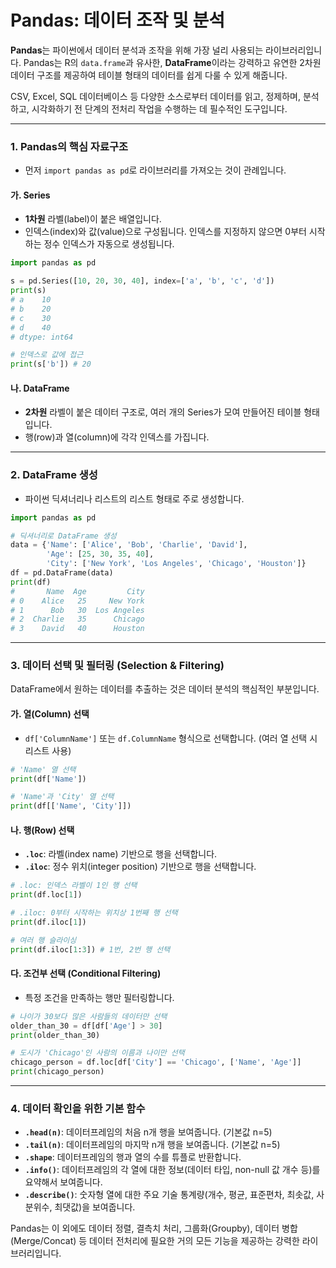 # Pandas: 데이터 조작 및 분석

**Pandas**는 파이썬에서 데이터 분석과 조작을 위해 가장 널리 사용되는 라이브러리입니다. Pandas는 R의 `data.frame`과 유사한, **DataFrame**이라는 강력하고 유연한 2차원 데이터 구조를 제공하여 테이블 형태의 데이터를 쉽게 다룰 수 있게 해줍니다.

CSV, Excel, SQL 데이터베이스 등 다양한 소스로부터 데이터를 읽고, 정제하며, 분석하고, 시각화하기 전 단계의 전처리 작업을 수행하는 데 필수적인 도구입니다.

---

### 1. Pandas의 핵심 자료구조

- 먼저 `import pandas as pd`로 라이브러리를 가져오는 것이 관례입니다.

#### 가. Series
- **1차원** 라벨(label)이 붙은 배열입니다.
- 인덱스(index)와 값(value)으로 구성됩니다. 인덱스를 지정하지 않으면 0부터 시작하는 정수 인덱스가 자동으로 생성됩니다.

```python
import pandas as pd

s = pd.Series([10, 20, 30, 40], index=['a', 'b', 'c', 'd'])
print(s)
# a    10
# b    20
# c    30
# d    40
# dtype: int64

# 인덱스로 값에 접근
print(s['b']) # 20
```

#### 나. DataFrame
- **2차원** 라벨이 붙은 데이터 구조로, 여러 개의 Series가 모여 만들어진 테이블 형태입니다.
- 행(row)과 열(column)에 각각 인덱스를 가집니다.

---

### 2. DataFrame 생성

- 파이썬 딕셔너리나 리스트의 리스트 형태로 주로 생성합니다.

```python
import pandas as pd

# 딕셔너리로 DataFrame 생성
data = {'Name': ['Alice', 'Bob', 'Charlie', 'David'],
        'Age': [25, 30, 35, 40],
        'City': ['New York', 'Los Angeles', 'Chicago', 'Houston']}
df = pd.DataFrame(data)
print(df)
#       Name  Age         City
# 0    Alice   25     New York
# 1      Bob   30  Los Angeles
# 2  Charlie   35      Chicago
# 3    David   40      Houston
```

---

### 3. 데이터 선택 및 필터링 (Selection & Filtering)

DataFrame에서 원하는 데이터를 추출하는 것은 데이터 분석의 핵심적인 부분입니다.

#### 가. 열(Column) 선택
- `df['ColumnName']` 또는 `df.ColumnName` 형식으로 선택합니다. (여러 열 선택 시 리스트 사용)

```python
# 'Name' 열 선택
print(df['Name'])

# 'Name'과 'City' 열 선택
print(df[['Name', 'City']])
```

#### 나. 행(Row) 선택
- **`.loc`**: 라벨(index name) 기반으로 행을 선택합니다.
- **`.iloc`**: 정수 위치(integer position) 기반으로 행을 선택합니다.

```python
# .loc: 인덱스 라벨이 1인 행 선택
print(df.loc[1])

# .iloc: 0부터 시작하는 위치상 1번째 행 선택
print(df.iloc[1])

# 여러 행 슬라이싱
print(df.iloc[1:3]) # 1번, 2번 행 선택
```

#### 다. 조건부 선택 (Conditional Filtering)
- 특정 조건을 만족하는 행만 필터링합니다.

```python
# 나이가 30보다 많은 사람들의 데이터만 선택
older_than_30 = df[df['Age'] > 30]
print(older_than_30)

# 도시가 'Chicago'인 사람의 이름과 나이만 선택
chicago_person = df.loc[df['City'] == 'Chicago', ['Name', 'Age']]
print(chicago_person)
```

---

### 4. 데이터 확인을 위한 기본 함수

- **`.head(n)`**: 데이터프레임의 처음 n개 행을 보여줍니다. (기본값 n=5)
- **`.tail(n)`**: 데이터프레임의 마지막 n개 행을 보여줍니다. (기본값 n=5)
- **`.shape`**: 데이터프레임의 행과 열의 수를 튜플로 반환합니다.
- **`.info()`**: 데이터프레임의 각 열에 대한 정보(데이터 타입, non-null 값 개수 등)를 요약해서 보여줍니다.
- **`.describe()`**: 숫자형 열에 대한 주요 기술 통계량(개수, 평균, 표준편차, 최솟값, 사분위수, 최댓값)을 보여줍니다.

Pandas는 이 외에도 데이터 정렬, 결측치 처리, 그룹화(Groupby), 데이터 병합(Merge/Concat) 등 데이터 전처리에 필요한 거의 모든 기능을 제공하는 강력한 라이브러리입니다.
